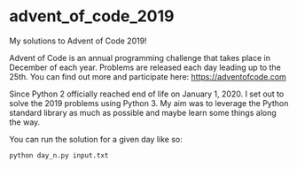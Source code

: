 # advent_of_code_2019
My solutions to Advent of Code 2019!

Advent of Code is an annual programming challenge that takes place in December of each year. 
Problems are released each day leading up to the 25th. You can find out more and participate here: https://adventofcode.com

Since Python 2 officially reached end of life on January 1, 2020. I set out to solve the 2019 problems using Python 3. My aim was to leverage the Python standard library as much as possible and maybe learn some things along the way.

You can run the solution for a given day like so:

```
python day_n.py input.txt
```





